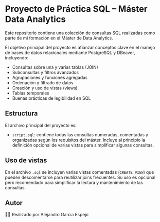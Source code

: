 # Proyecto de Práctica SQL – Máster Data Analytics

Este repositorio contiene una colección de consultas SQL realizadas como parte de mi formación en el Máster de Data Analytics.

El objetivo principal del proyecto es afianzar conceptos clave en el manejo de bases de datos relacionales mediante PostgreSQL y DBeaver, incluyendo:

- Consultas sobre una y varias tablas (JOIN)
- Subconsultas y filtros avanzados
- Agrupaciones y funciones agregadas
- Ordenación y filtrado de datos
- Creación y uso de vistas (views)
- Tablas temporales
- Buenas prácticas de legibilidad en SQL

## Estructura

El archivo principal del proyecto es:

- `script.sql`: contiene todas las consultas numeradas, comentadas y organizadas según los requisitos del máster. Incluye al principio la definición opcional de varias vistas para simplificar algunas consultas.

## Uso de vistas

En el archivo `.sql` se incluyen varias vistas comentadas (`CREATE VIEW`) que pueden descomentarse para reutilizar joins frecuentes. Su uso es opcional pero recomendado para simplificar la lectura y mantenimiento de las consultas.

## Autor

👨‍💻 Realizado por Alejandro García Espejo
